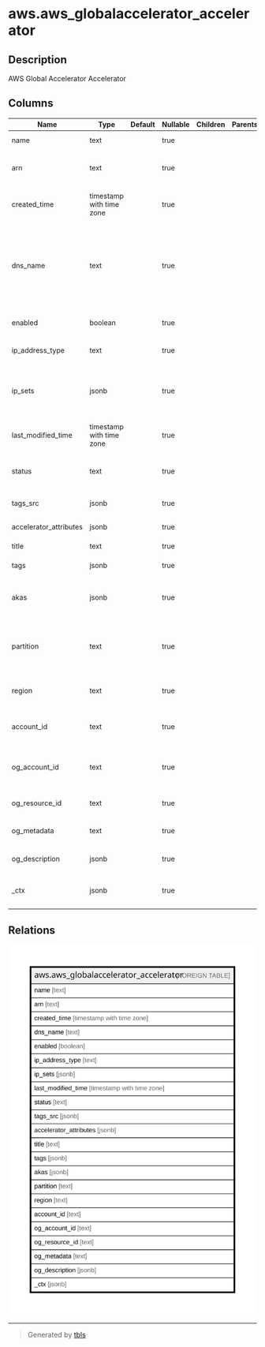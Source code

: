 # aws.aws_globalaccelerator_accelerator

## Description

AWS Global Accelerator Accelerator

## Columns

| Name | Type | Default | Nullable | Children | Parents | Comment |
| ---- | ---- | ------- | -------- | -------- | ------- | ------- |
| name | text |  | true |  |  | The name of the accelerator. |
| arn | text |  | true |  |  | The Amazon Resource Name (ARN) of the accelerator. |
| created_time | timestamp with time zone |  | true |  |  | The date and time that the accelerator was created. |
| dns_name | text |  | true |  |  | The Domain Name System (DNS) name that Global Accelerator creates that points to your accelerator's static IP addresses. |
| enabled | boolean |  | true |  |  | Indicates whether the accelerator is enabled. |
| ip_address_type | text |  | true |  |  | The value for the address type must be IPv4. |
| ip_sets | jsonb |  | true |  |  | The static IP addresses that Global Accelerator associates with the accelerator. |
| last_modified_time | timestamp with time zone |  | true |  |  | The date and time that the accelerator was last modified. |
| status | text |  | true |  |  | Describes the deployment status of the accelerator. |
| tags_src | jsonb |  | true |  |  | A list of tags associated with the accelerator. |
| accelerator_attributes | jsonb |  | true |  |  | Attributes of the accelerator. |
| title | text |  | true |  |  | Title of the resource. |
| tags | jsonb |  | true |  |  | A map of tags for the resource. |
| akas | jsonb |  | true |  |  | Array of globally unique identifier strings (also known as) for the resource. |
| partition | text |  | true |  |  | The AWS partition in which the resource is located (aws, aws-cn, or aws-us-gov). |
| region | text |  | true |  |  | The AWS Region in which the resource is located. |
| account_id | text |  | true |  |  | The AWS Account ID in which the resource is located. |
| og_account_id | text |  | true |  |  | The Platform Account ID in which the resource is located. |
| og_resource_id | text |  | true |  |  | The unique ID of the resource in opengovernance. |
| og_metadata | text |  | true |  |  | Platform Metadata of the AWS resource. |
| og_description | jsonb |  | true |  |  | The full model description of the resource |
| _ctx | jsonb |  | true |  |  | Steampipe context in JSON form, e.g. connection_name. |

## Relations

![er](aws.aws_globalaccelerator_accelerator.svg)

---

> Generated by [tbls](https://github.com/k1LoW/tbls)
